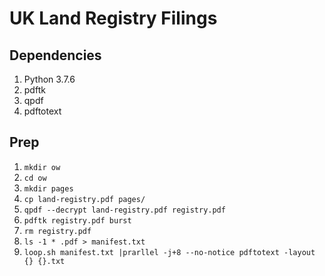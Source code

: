 # UK Land Registry Filings

## Dependencies

1.  Python 3.7.6
2. pdftk
3. qpdf
4. pdftotext

## Prep

1. `mkdir ow`
2. `cd ow`
3. `mkdir pages`
4. `cp land-registry.pdf pages/`
5. `qpdf --decrypt land-registry.pdf registry.pdf`
6. `pdftk registry.pdf burst`
7. `rm registry.pdf`
8. `ls -1 * .pdf > manifest.txt`
9. `loop.sh manifest.txt |prarllel -j+8 --no-notice pdftotext -layout {} {}.txt`